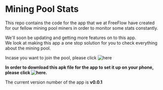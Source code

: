 # Mining Pool Stats

This repo contains the code for the app that we at FreeFlow have created for our fellow mining pool miners in order to monitor some stats constantly.<br/>

We'll soon be updating and getting more features on to this app.<br>
We look at making this app a one stop solution for you to check everything about the mining pool.<br>

Incase you want to join the pool, please click ![here](http://107.173.118.210:8080/)

<b>In order to download this apk file for the app to set it up on your phone, please click ![here](https://github.com/FreeFlowOrg/Mining-Pool-Stats-App/releases).</b>

The current version number of the app is <b>v0.0.1</b>
